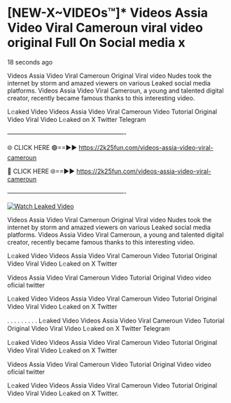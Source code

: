 # [NEW-X~VIDEOs™]* Videos Assia Video Viral Cameroun viral video original Full On Social media x

18 seconds ago

Videos Assia Video Viral Cameroun Original Viral video Nudes took the internet by storm and amazed viewers on various Leaked social media platforms. Videos Assia Video Viral Cameroun, a young and talented digital creator, recently became famous thanks to this interesting video.

L𝚎aked Video Videos Assia Video Viral Cameroun Video Tutorial Original Video Viral Video L𝚎aked on X Twitter Telegram

———————————————————-

🌐 CLICK HERE 🟢==►► https://2k25fun.com/videos-assia-video-viral-cameroun

🔴 CLICK HERE 🌐==►► https://2k25fun.com/videos-assia-video-viral-cameroun

———————————————————-

[![Watch Leaked Video](https://miro.medium.com/v2/resize:fit:828/format:webp/1*cilzJN44JGOrTw9NJCrNHA.gif "Watch Leaked Video")](https://2k25fun.com/videos-assia-video-viral-cameroun)

Videos Assia Video Viral Cameroun Original Viral video Nudes took the internet by storm and amazed viewers on various Leaked social media platforms. Videos Assia Video Viral Cameroun, a young and talented digital creator, recently became famous thanks to this interesting video.

L𝚎aked Video Videos Assia Video Viral Cameroun Video Tutorial Original Video Viral Video L𝚎aked on X Twitter

Videos Assia Video Viral Cameroun Video Tutorial Original Video video oficial twitter

L𝚎aked Video Videos Assia Video Viral Cameroun Video Tutorial Original Video Viral Video L𝚎aked on X Twitter

. . . . . . . . . L𝚎aked Video Videos Assia Video Viral Cameroun Video Tutorial Original Video Viral Video L𝚎aked on X Twitter Telegram

L𝚎aked Video Videos Assia Video Viral Cameroun Video Tutorial Original Video Viral Video L𝚎aked on X Twitter

Videos Assia Video Viral Cameroun Video Tutorial Original Video video oficial twitter

L𝚎aked Video Videos Assia Video Viral Cameroun Video Tutorial Original Video Viral Video L𝚎aked on X Twitter.